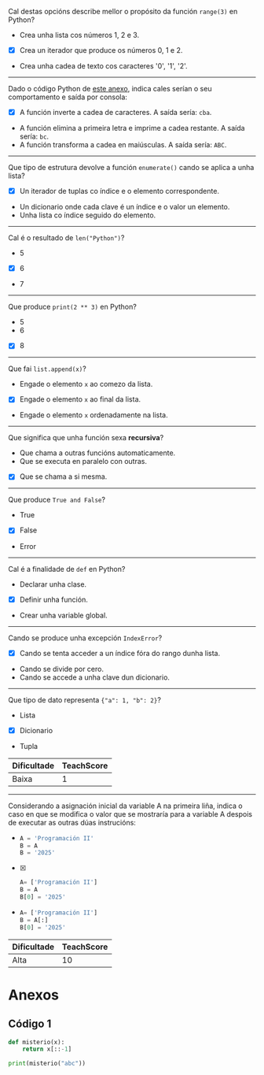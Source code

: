 Cal destas opcións describe mellor o propósito da función `range(3)` en Python?

- Crea unha lista cos números 1, 2 e 3.
- [X] Crea un iterador que produce os números 0, 1 e 2.
- Crea unha cadea de texto cos caracteres '0', '1', '2'.

---

Dado o código Python de [este anexo](#código-1), indica cales serían o seu comportamento e saída por consola:

- [X] A función inverte a cadea de caracteres.
  A saída sería: `cba`.
- A función elimina a primeira letra e imprime a cadea restante.
  A saída sería: `bc`.
- A función transforma a cadea en maiúsculas.
  A saída sería: `ABC`.

---

Que tipo de estrutura devolve a función `enumerate()` cando se aplica a unha lista?

- [X] Un iterador de tuplas co índice e o elemento correspondente.
- Un dicionario onde cada clave é un índice e o valor un elemento.
- Unha lista co índice seguido do elemento.

---

Cal é o resultado de `len("Python")`?

- 5
- [X] 6
- 7

---

Que produce `print(2 ** 3)` en Python?

- 5
- 6
- [X] 8

---

Que fai `list.append(x)`?

- Engade o elemento `x` ao comezo da lista.
- [X] Engade o elemento `x` ao final da lista.
- Engade o elemento `x` ordenadamente na lista.

---

Que significa que unha función sexa **recursiva**?

- Que chama a outras funcións automaticamente.
- Que se executa en paralelo con outras.
- [X] Que se chama a si mesma.

---

Que produce `True and False`?

- True
- [X] False
- Error

---

Cal é a finalidade de `def` en Python?

- Declarar unha clase.
- [X] Definir unha función.
- Crear unha variable global.

---

Cando se produce unha excepción `IndexError`?

- [X] Cando se tenta acceder a un índice fóra do rango dunha lista.
- Cando se divide por cero.
- Cando se accede a unha clave dun dicionario.

---

Que tipo de dato representa `{"a": 1, "b": 2}`?

- Lista
- [X] Dicionario
- Tupla

| Dificultade | TeachScore |
|-------------|------------|
| Baixa       | 1          |

---

Considerando a asignación inicial da variable A na primeira liña, indica o caso en que se modifica o valor que se mostraría para a variable A despois de executar as outras dúas instrucións:

-
  ```python
  A = 'Programación II'
  B = A
  B = '2025'
  ```
- [X]
  ```python
  A= ['Programación II']
  B = A
  B[0] = '2025'
  ```
-
  ```python
  A= ['Programación II']
  B = A[:]
  B[0] = '2025'
  ```


| Dificultade | TeachScore |
|-------------|------------|
| Alta        | 10         |

# Anexos

## Código 1

```python
def misterio(x):
    return x[::-1]

print(misterio("abc"))
```